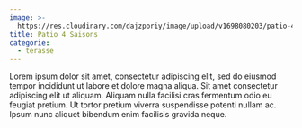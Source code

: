 ```yaml
---
image: >-
  https://res.cloudinary.com/dajzporiy/image/upload/v1698080203/patio-4-saison_bjo7ay.jpg
title: Patio 4 Saisons
categorie:
  - terasse
---
```


Lorem ipsum dolor sit amet, consectetur adipiscing elit, sed do eiusmod tempor incididunt ut labore et dolore magna aliqua. Sit amet consectetur adipiscing elit ut aliquam. Aliquam nulla facilisi cras fermentum odio eu feugiat pretium. Ut tortor pretium viverra suspendisse potenti nullam ac. Ipsum nunc aliquet bibendum enim facilisis gravida neque.
